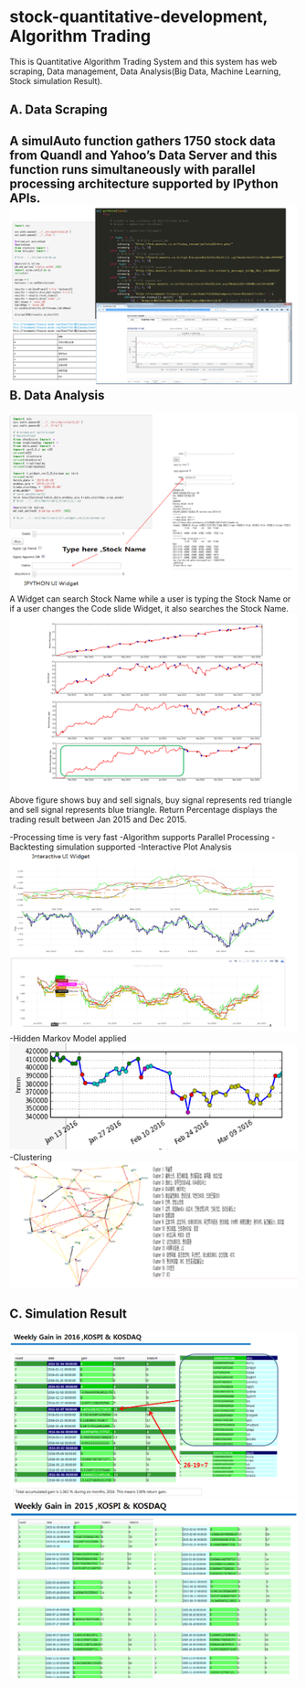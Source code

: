 # stock-quantitative-development, Algorithm Trading

This is Quantitative Algorithm Trading System and this system has web scraping, Data management, Data Analysis(Big Data, Machine Learning, Stock simulation Result).

A. Data Scraping
-----------------
A simulAuto function gathers 1750 stock data from Quandl and Yahoo’s Data Server and this function runs simultaneously with parallel processing architecture supported by IPython APIs.
![firefox](https://github.com/HGboda/AlgorithmTrading/raw/master/pic/scraping_js.png)
B. Data Analysis
-----------------
![ipython_widget](https://github.com/HGboda/AlgorithmTrading/raw/master/pic/ipython_widget.png)
A Widget can search Stock Name while a user is typing the Stock Name or if a user changes the Code slide Widget, it also searches the Stock Name.
![widget_result](https://github.com/HGboda/AlgorithmTrading/raw/master/pic/widget_result.png)
Above figure shows buy and sell signals, buy signal represents red triangle and sell signal represents blue triangle. Return Percentage displays the trading result between Jan 2015 and Dec 2015. 

-Processing time is very fast
-Algorithm supports Parallel Processing
-Backtesting simulation supported
-Interactive Plot Analysis
![plotly](https://github.com/HGboda/AlgorithmTrading/raw/master/pic/plotly.png)
-Hidden Markov Model applied
![hmm](https://github.com/HGboda/AlgorithmTrading/raw/master/pic/hmm.png)
-Clustering
![clustering](https://github.com/HGboda/AlgorithmTrading/raw/master/pic/clustering.png)


C. Simulation Result
-----------------
![2016 result](https://github.com/HGboda/AlgorithmTrading/raw/master/pic/2016_result.png)
![2015 result](https://github.com/HGboda/AlgorithmTrading/raw/master/pic/2015_result.png)


